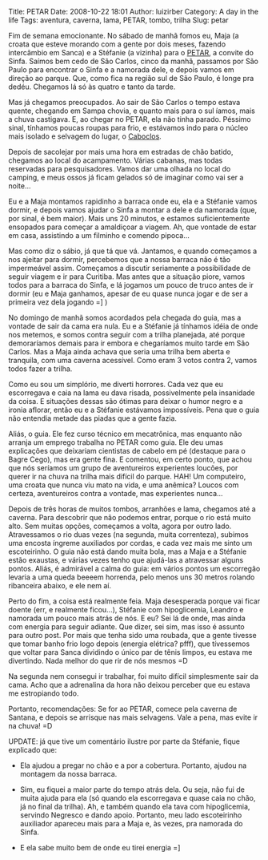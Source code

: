 Title: PETAR
Date: 2008-10-22 18:01
Author: luizirber
Category: A day in the life
Tags: aventura, caverna, lama, PETAR, tombo, trilha
Slug: petar

Fim de semana emocionante. No sábado de manhã fomos eu, Maja (a croata
que esteve morando com a gente por dois meses, fazendo intercâmbio em
Sanca) e a Stéfanie (a vizinha) para o [PETAR][], a convite do Sinfa.
Saímos bem cedo de São Carlos, cinco da manhã, passamos por São Paulo
para encontrar o Sinfa e a namorada dele, e depois vamos em direção ao
parque. Que, como fica na região sul de São Paulo, é longe pra dedéu.
Chegamos lá só às quatro e tanto da tarde.

Mas já chegamos preocupados. Ao sair de São Carlos o tempo estava
quente, chegando em Sampa chovia, e quanto mais para o sul íamos, mais a
chuva castigava. E, ao chegar no PETAR, ela não tinha parado. Péssimo
sinal, tínhamos poucas roupas para frio, e estávamos indo para o núcleo
mais isolado e selvagem do lugar, o [Caboclos][].

Depois de sacolejar por mais uma hora em estradas de chão batido,
chegamos ao local do acampamento. Várias cabanas, mas todas reservadas
para pesquisadores. Vamos dar uma olhada no local do camping, e meus
ossos já ficam gelados só de imaginar como vai ser a noite...

Eu e a Maja montamos rapidinho a barraca onde eu, ela e a Stéfanie vamos
dormir, e depois vamos ajudar o Sinfa a montar a dele e da namorada
(que, por sinal, é bem maior). Mais uns 20 minutos, e estamos
suficientemente ensopados para começar a amaldiçoar a viagem. Ah, que
vontade de estar em casa, assistindo a um filminho e comendo pipoca...

Mas como diz o sábio, já que tá que vá. Jantamos, e quando começamos a
nos ajeitar para dormir, percebemos que a nossa barraca não é tão
impermeável assim. Começamos a discutir seriamente a possibilidade de
seguir viagem e ir para Curitiba. Mas antes que a situação piore, vamos
todos para a barraca do Sinfa, e lá jogamos um pouco de truco antes de
ir dormir (eu e Maja ganhamos, apesar de eu quase nunca jogar e de ser a
primeira vez dela jogando =] )

No domingo de manhã somos acordados pela chegada do guia, mas a vontade
de sair da cama era nula. Eu e a Stéfanie já tínhamos idéia de onde nos
metemos, e somos contra seguir com a trilha planejada, até porque
demoraríamos demais para ir embora e chegaríamos muito tarde em São
Carlos. Mas a Maja ainda achava que seria uma trilha bem aberta e
tranquila, com uma caverna acessível. Como eram 3 votos contra 2, vamos
todos fazer a trilha.

Como eu sou um simplório, me diverti horrores. Cada vez que eu
escorregava e caia na lama eu dava risada, possivelmente pela insanidade
da coisa. E situações dessas são ótimas para deixar o humor negro e a
ironia aflorar, então eu e a Stéfanie estávamos impossíveis. Pena que o
guia não entendia metade das piadas que a gente fazia.

Aliás, o guia. Ele fez curso técnico em mecatrônica, mas enquanto não
arranja um emprego trabalha no PETAR como guia. Ele deu umas explicações
que deixariam cientistas de cabelo em pé (destaque para o Bagre Cego),
mas era gente fina. E comentou, em certo ponto, que achou que nós
seríamos um grupo de aventureiros experientes loucões, por querer ir na
chuva na trilha mais difícil do parque. HAH! Um computeiro, uma croata
que nunca viu mato na vida, e uma anêmica? Loucos com certeza,
aventureiros contra a vontade, mas experientes nunca...

Depois de três horas de muitos tombos, arranhões e lama, chegamos até a
caverna. Para descobrir que não podemos entrar, porque o rio está muito
alto. Sem muitas opções, começamos a volta, agora por outro lado.
Atravessamos o rio duas vezes (na segunda, muita correnteza), subimos
uma encosta íngreme auxiliados por cordas, e cada vez mais me sinto um
escoteirinho. O guia não está dando muita bola, mas a Maja e a Stéfanie
estão exaustas, e várias vezes tenho que ajudá-las a atravessar alguns
pontos. Aliás, é admirável a calma do guia: em vários pontos um
escorregão levaria a uma queda beeeem horrenda, pelo menos uns 30 metros
rolando ribanceira abaixo, e ele nem aí.

Perto do fim, a coisa está realmente feia. Maja desesperada porque vai
ficar doente (err, e realmente ficou...), Stéfanie com hipoglicemia,
Leandro e namorada um pouco mais atrás de nós. E eu? Sei lá de onde, mas
ainda com energia para seguir adiante. Que dizer, sei sim, mas isso é
assunto para outro post. Por mais que tenha sido uma roubada, que a
gente tivesse que tomar banho frio logo depois (energia elétrica? pfff),
que tívessemos que voltar para Sanca dividindo o único par de tênis
limpos, eu estava me divertindo. Nada melhor do que rir de nós mesmos =D

Na segunda nem consegui ir trabalhar, foi muito difícil simplesmente
sair da cama. Acho que a adrenalina da hora não deixou perceber que eu
estava me estropiando todo.

Portanto, recomendações: Se for ao PETAR, comece pela caverna de
Santana, e depois se arrisque nas mais selvagens. Vale a pena, mas evite
ir na chuva! =D

UPDATE: já que tive um comentário ilustre por parte da Stéfanie, fique
explicado que:

  - Ela ajudou a pregar no chão e a por a cobertura. Portanto, ajudou na
montagem da nossa barraca.

  - Sim, eu fiquei a maior parte do tempo atrás dela. Ou seja, não fui
de muita ajuda para ela (só quando ela escorregava e quase caia no chão,
já no final da trilha). Ah, e também quando ela tava com hipoglicemia,
servindo Negresco e dando apoio. Portanto, meu lado escoteirinho
auxiliador apareceu mais para a Maja e, às vezes, pra namorada do Sinfa.

  - E ela sabe muito bem de onde eu tirei energia =]

  [PETAR]: http://www.petaronline.com.br/
  [Caboclos]: http://www.petaronline.com.br/caboclos.htm
